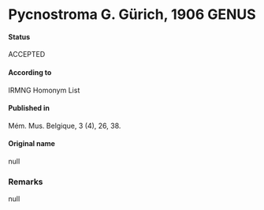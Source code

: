 # Pycnostroma G. Gürich, 1906 GENUS

#### Status
ACCEPTED

#### According to
IRMNG Homonym List

#### Published in
Mém. Mus. Belgique, 3 (4), 26, 38.

#### Original name
null

### Remarks
null